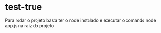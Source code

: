 # test-true

Para rodar o projeto basta ter o node instalado e executar o comando node app.js na raiz do projeto
